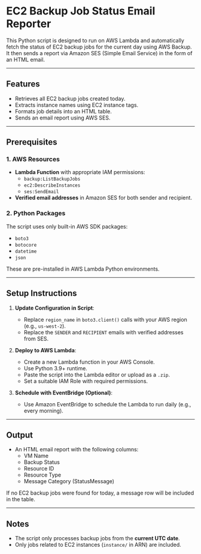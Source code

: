 # EC2 Backup Job Status Email Reporter

This Python script is designed to run on AWS Lambda and automatically fetch the status of EC2 backup jobs for the current day using AWS Backup. It then sends a report via Amazon SES (Simple Email Service) in the form of an HTML email.

---

## Features

- Retrieves all EC2 backup jobs created today.
- Extracts instance names using EC2 instance tags.
- Formats job details into an HTML table.
- Sends an email report using AWS SES.

---

## Prerequisites

### 1. AWS Resources
- **Lambda Function** with appropriate IAM permissions:
  - `backup:ListBackupJobs`
  - `ec2:DescribeInstances`
  - `ses:SendEmail`
- **Verified email addresses** in Amazon SES for both sender and recipient.

### 2. Python Packages
The script uses only built-in AWS SDK packages:
- `boto3`
- `botocore`
- `datetime`
- `json`

These are pre-installed in AWS Lambda Python environments.

---

## Setup Instructions

1. **Update Configuration in Script**:
   - Replace `region_name` in `boto3.client()` calls with your AWS region (e.g., `us-west-2`).
   - Replace the `SENDER` and `RECIPIENT` emails with verified addresses from SES.

2. **Deploy to AWS Lambda**:
   - Create a new Lambda function in your AWS Console.
   - Use Python 3.9+ runtime.
   - Paste the script into the Lambda editor or upload as a `.zip`.
   - Set a suitable IAM Role with required permissions.

3. **Schedule with EventBridge (Optional)**:
   - Use Amazon EventBridge to schedule the Lambda to run daily (e.g., every morning).

---

## Output

- An HTML email report with the following columns:
  - VM Name
  - Backup Status
  - Resource ID
  - Resource Type
  - Message Category (StatusMessage)

If no EC2 backup jobs were found for today, a message row will be included in the table.

---

## Notes
- The script only processes backup jobs from the **current UTC date**.
- Only jobs related to EC2 instances (`instance/` in ARN) are included.


